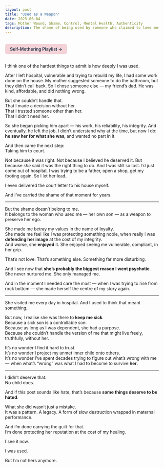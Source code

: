 ```yaml
---
layout: post
title: "Used as a Weapon"
date: 2025-06-04
tags: Mother Wound, Shame, Control, Mental Health, Authenticity
description: The shame of being used by someone who claimed to love me—and what it means to see it clearly now.
---
```


<a href="https://music.youtube.com/playlist?list=PLuO5E1rh5RqIzePJeOjdXo62gwnYJ748_&si=NvtF0mzI9Sx2IoPu&shuffle=1" 
   target="_blank" 
   class="back-button"
   style="display:inline-block; margin: 1rem auto; background-color: #F4D3D8; color: #1A2D41; padding: 0.5rem 1rem; border-radius: 6px; font-weight: 600; text-decoration: none;">
  Self‑Mothering Playlist →
</a>

I think one of the hardest things to admit is how deeply I was used.

After I left hospital, vulnerable and trying to rebuild my life, I had some work done on the house. My mother suggested someone to do the bathroom, but they didn’t call back. So I chose someone else — my friend’s dad. He was kind, affordable, and did nothing wrong.

But she couldn’t handle that.  
That I made a decision without her.  
That I trusted someone other than her.  
That I didn’t need her.

So she began picking him apart — his work, his reliability, his integrity. And eventually, he left the job. I didn’t understand why at the time, but now I do: **he saw her for what she was**, and wanted no part in it.

And then came the next step:  
Taking him to court.

Not because it was right. Not because I believed he deserved it. But because *she* said it was the right thing to do. And I was still so lost. I’d just come out of hospital, I was trying to be a father, open a shop, get my footing again. So I let her lead.

I even delivered the court letter to his house myself.

And I’ve carried the shame of that moment for years.

---

But the shame doesn’t belong to me.  
It belongs to the woman who used me — her own son — as a weapon to preserve her ego.

She made me betray my values in the name of loyalty.  
She made me feel like I was protecting something noble, when really I was **defending her image** at the cost of my integrity.  
And worse, she **enjoyed** it. She enjoyed seeing me vulnerable, compliant, in her grip.

That’s not love. That’s something else. Something far more disturbing.

And I see now that **she’s probably the biggest reason I went psychotic**.  
She never nurtured me. She only managed me.

And in the moment I needed care the most — when I was trying to rise from rock bottom — she made herself the centre of my story again.

---

She visited me every day in hospital. And I used to think that meant something.

But now, I realise she was there to **keep me sick**.  
Because a sick son is a controllable son.  
Because as long as I was dependent, she had a purpose.  
Because she couldn’t handle the version of me that might live freely, truthfully, without her.

It’s no wonder I find it hard to trust.  
It’s no wonder I project my unmet inner child onto others.  
It’s no wonder I’ve spent decades trying to figure out what’s wrong with me — when what’s “wrong” was what I had to become to survive **her**.

---

I didn’t deserve that.  
No child does.

And if this post sounds like hate, that’s because **some things deserve to be hated**.

What she did wasn’t just a mistake.  
It was a pattern. A legacy. A form of slow destruction wrapped in maternal performance.

And I’m done carrying the guilt for that.  
I’m done protecting her reputation at the cost of my healing.

I see it now.

I was used.

But I’m not hers anymore.